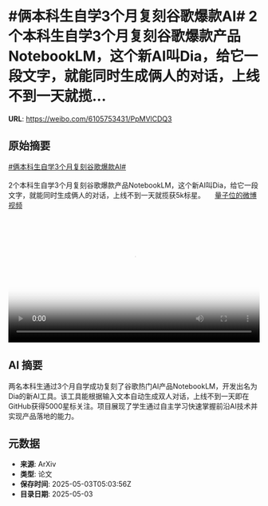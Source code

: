 # #俩本科生自学3个月复刻谷歌爆款AI# 2个本科生自学3个月复刻谷歌爆款产品NotebookLM，这个新AI叫Dia，给它一段文字，就能同时生成俩人的对话，上线不到一天就揽...

**URL**: https://weibo.com/6105753431/PpMVlCDQ3

## 原始摘要

<a href="https://m.weibo.cn/search?containerid=231522type%3D1%26t%3D10%26q%3D%23%E4%BF%A9%E6%9C%AC%E7%A7%91%E7%94%9F%E8%87%AA%E5%AD%A63%E4%B8%AA%E6%9C%88%E5%A4%8D%E5%88%BB%E8%B0%B7%E6%AD%8C%E7%88%86%E6%AC%BEAI%23&amp;extparam=%23%E4%BF%A9%E6%9C%AC%E7%A7%91%E7%94%9F%E8%87%AA%E5%AD%A63%E4%B8%AA%E6%9C%88%E5%A4%8D%E5%88%BB%E8%B0%B7%E6%AD%8C%E7%88%86%E6%AC%BEAI%23" data-hide=""><span class="surl-text">#俩本科生自学3个月复刻谷歌爆款AI#</span></a> <br><br>2个本科生自学3个月复刻谷歌爆款产品NotebookLM，这个新AI叫Dia，给它一段文字，就能同时生成俩人的对话，上线不到一天就揽获5k标星。 <a href="https://video.weibo.com/show?fid=1034:5160824541741065" data-hide=""><span class="url-icon"><img style="width: 1rem;height: 1rem" src="https://h5.sinaimg.cn/upload/2015/09/25/3/timeline_card_small_video_default.png" referrerpolicy="no-referrer"></span><span class="surl-text">量子位的微博视频</span></a> <br clear="both"><div style="clear: both"></div><video controls="controls" poster="https://tvax2.sinaimg.cn/orj480/006Fd7o3ly1i0xtqnyn9nj30u01hcq4g.jpg" style="width: 100%"><source src="https://f.video.weibocdn.com/o0/ZwpTJ3Uflx08nR2p1kXe01041200fZEe0E010.mp4?label=mp4_720p&amp;template=720x1280.24.0&amp;ori=0&amp;ps=1CwnkDw1GXwCQx&amp;Expires=1746252155&amp;ssig=QRvQbh3EkC&amp;KID=unistore,video"><source src="https://f.video.weibocdn.com/o0/72LLdF1Alx08nR2p0rhC010412009cns0E010.mp4?label=mp4_hd&amp;template=540x960.24.0&amp;ori=0&amp;ps=1CwnkDw1GXwCQx&amp;Expires=1746252155&amp;ssig=KrfLd7ZX%2FR&amp;KID=unistore,video"><source src="https://f.video.weibocdn.com/o0/eNUtf1JHlx08nR2oEvNe010412005bIT0E010.mp4?label=mp4_ld&amp;template=360x640.24.0&amp;ori=0&amp;ps=1CwnkDw1GXwCQx&amp;Expires=1746252155&amp;ssig=LxBnQtpZi1&amp;KID=unistore,video"><p>视频无法显示，请前往<a href="https://video.weibo.com/show?fid=1034%3A5160824541741065" target="_blank" rel="noopener noreferrer">微博视频</a>观看。</p></video>

## AI 摘要

两名本科生通过3个月自学成功复刻了谷歌热门AI产品NotebookLM，开发出名为Dia的新AI工具。该工具能根据输入文本自动生成双人对话，上线不到一天即在GitHub获得5000星标关注。项目展现了学生通过自主学习快速掌握前沿AI技术并实现产品落地的能力。

## 元数据

- **来源**: ArXiv
- **类型**: 论文
- **保存时间**: 2025-05-03T05:03:56Z
- **目录日期**: 2025-05-03
